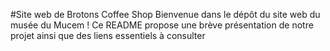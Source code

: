 #Site web de Brotons Coffee Shop
Bienvenue dans le dépôt du site web du musée du Mucem ! Ce README propose une brève présentation de notre projet ainsi que des liens essentiels à consulter
